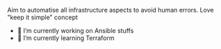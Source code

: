 Aim to automatise all infrastructure aspects to avoid human errors. Love "keep it simple" concept

- 🔭 I’m currently working on Ansible stuffs
- 🌱 I’m currently learning Terraform

<!--
**Turgon37/Turgon37** is a ✨ _special_ ✨ repository because its `README.md` (this file) appears on your GitHub profile.

Here are some ideas to get you started:

- 🔭 I’m currently working on ...
- 🌱 I’m currently learning ...
- 👯 I’m looking to collaborate on ...
- 🤔 I’m looking for help with ...
- 💬 Ask me about ...
- 📫 How to reach me: ...
- 😄 Pronouns: ...
- ⚡ Fun fact: ...
-->
